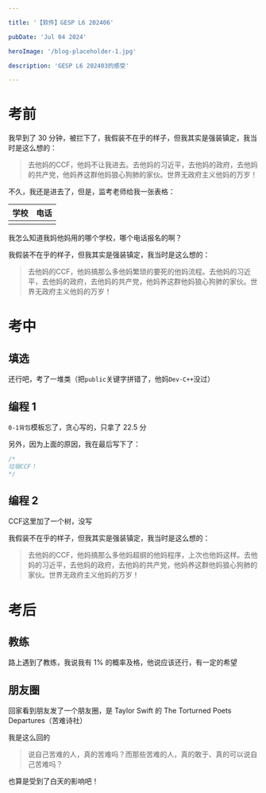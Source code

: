 ```yaml
---

title: '【软件】GESP L6 202406'

pubDate: 'Jul 04 2024'

heroImage: '/blog-placeholder-1.jpg'

description: 'GESP L6 202403的感受'

---
```


# 考前

我早到了 $30$ 分钟，被拦下了，我假装不在乎的样子，但我其实是强装镇定，我当时是这么想的：

> 去他妈的CCF，他妈不让我进去。去他妈的习近平，去他妈的政府，去他妈的共产党，他妈养这群他妈狼心狗肺的家伙。世界无政府主义他妈的万岁！

不久，我还是进去了，但是，监考老师给我一张表格：

| 学校  | 电话  |
| --- | --- |
|     |     |

我怎么知道我妈他妈用的哪个学校，哪个电话报名的啊？

我假装不在乎的样子，但我其实是强装镇定，我当时是这么想的：

> 去他妈的CCF，他妈搞那么多他妈繁琐的要死的他妈流程。去他妈的习近平，去他妈的政府，去他妈的共产党，他妈养这群他妈狼心狗肺的家伙。世界无政府主义他妈的万岁！

# 考中

## 填选

还行吧，考了一堆类（把`public`关键字拼错了，他妈`Dev-C++`没过）

## 编程 1

`0-1背包`模板忘了，贪心写的，只拿了 $22.5$ 分

另外，因为上面的原因，我在最后写下了：

```cpp
/*
垃圾CCF！
*/
```

## 编程 2

CCF这里加了一个树，没写

我假装不在乎的样子，但我其实是强装镇定，我当时是这么想的：

> 去他妈的CCF，他妈搞那么多他妈超纲的他妈程序，上次也他妈这样。去他妈的习近平，去他妈的政府，去他妈的共产党，他妈养这群他妈狼心狗肺的家伙。世界无政府主义他妈的万岁！

# 考后

## 教练

路上遇到了教练，我说我有 $1\%$ 的概率及格，他说应该还行，有一定的希望

## 朋友圈

回家看到朋友发了一个朋友圈，是 Taylor Swift 的 The Torturned Poets Departures（苦难诗社）

我是这么回的

> 说自己苦难的人，真的苦难吗？而那些苦难的人，真的敢于、真的可以说自己苦难吗？

也算是受到了白天的影响吧！


